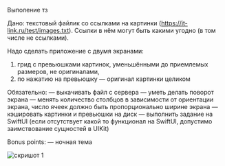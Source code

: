 Выполение тз


Дано: текстовый файлик со ссылками на картинки (https://it-link.ru/test/images.txt).
Ссылки в нём могут быть какими угодно (в том числе не ссылками).

Надо сделать приложение с двумя экранами:

1) грид с превьюшками картинок, уменьшёнными до приемлемых размеров, не оригиналами,
2) по нажатию на превьюшку — оригинал картинки целиком

Обязательно:
— выкачивать файл с сервера
— уметь делать поворот экрана
— менять количество столбцов в зависимости от ориентации экрана, число ячеек должно быть пропорционально ширине экрана
— кэшировать картинки и превьюшки на диск
— выполнить задание на SwiftUI (если отсутствует какой то функционал на SwiftUI, допустимо заимствование сущностей в UIKit) 

Bonus points:
— ночная тема

![скришот 1](https://github.com/Jem1s-git/ToDoList/blob/main/screen-shot1.png)
